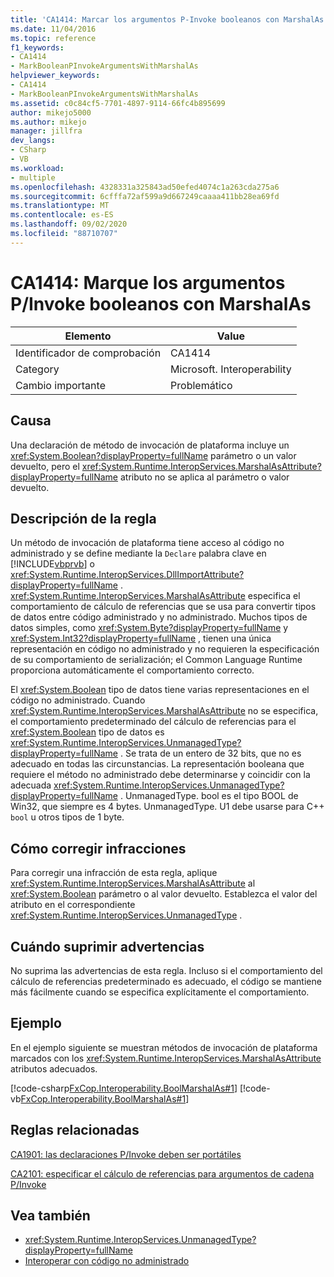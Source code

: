 ```yaml
---
title: 'CA1414: Marcar los argumentos P-Invoke booleanos con MarshalAs'
ms.date: 11/04/2016
ms.topic: reference
f1_keywords:
- CA1414
- MarkBooleanPInvokeArgumentsWithMarshalAs
helpviewer_keywords:
- CA1414
- MarkBooleanPInvokeArgumentsWithMarshalAs
ms.assetid: c0c84cf5-7701-4897-9114-66fc4b895699
author: mikejo5000
ms.author: mikejo
manager: jillfra
dev_langs:
- CSharp
- VB
ms.workload:
- multiple
ms.openlocfilehash: 4328331a325843ad50efed4074c1a263cda275a6
ms.sourcegitcommit: 6cfffa72af599a9d667249caaaa411bb28ea69fd
ms.translationtype: MT
ms.contentlocale: es-ES
ms.lasthandoff: 09/02/2020
ms.locfileid: "88710707"
---
```

# <a name="ca1414-mark-boolean-pinvoke-arguments-with-marshalas"></a>CA1414: Marque los argumentos P/Invoke booleanos con MarshalAs

|Elemento|Value|
|-|-|
|Identificador de comprobación|CA1414|
|Category|Microsoft. Interoperability|
|Cambio importante|Problemático|

## <a name="cause"></a>Causa
Una declaración de método de invocación de plataforma incluye un <xref:System.Boolean?displayProperty=fullName> parámetro o un valor devuelto, pero el <xref:System.Runtime.InteropServices.MarshalAsAttribute?displayProperty=fullName> atributo no se aplica al parámetro o valor devuelto.

## <a name="rule-description"></a>Descripción de la regla
Un método de invocación de plataforma tiene acceso al código no administrado y se define mediante la `Declare` palabra clave en [!INCLUDE[vbprvb](../code-quality/includes/vbprvb_md.md)] o <xref:System.Runtime.InteropServices.DllImportAttribute?displayProperty=fullName> . <xref:System.Runtime.InteropServices.MarshalAsAttribute> especifica el comportamiento de cálculo de referencias que se usa para convertir tipos de datos entre código administrado y no administrado. Muchos tipos de datos simples, como <xref:System.Byte?displayProperty=fullName> y <xref:System.Int32?displayProperty=fullName> , tienen una única representación en código no administrado y no requieren la especificación de su comportamiento de serialización; el Common Language Runtime proporciona automáticamente el comportamiento correcto.

El <xref:System.Boolean> tipo de datos tiene varias representaciones en el código no administrado. Cuando <xref:System.Runtime.InteropServices.MarshalAsAttribute> no se especifica, el comportamiento predeterminado del cálculo de referencias para el <xref:System.Boolean> tipo de datos es <xref:System.Runtime.InteropServices.UnmanagedType?displayProperty=fullName> . Se trata de un entero de 32 bits, que no es adecuado en todas las circunstancias. La representación booleana que requiere el método no administrado debe determinarse y coincidir con la adecuada <xref:System.Runtime.InteropServices.UnmanagedType?displayProperty=fullName> . UnmanagedType. bool es el tipo BOOL de Win32, que siempre es 4 bytes. UnmanagedType. U1 debe usarse para C++ `bool` u otros tipos de 1 byte.

## <a name="how-to-fix-violations"></a>Cómo corregir infracciones
Para corregir una infracción de esta regla, aplique <xref:System.Runtime.InteropServices.MarshalAsAttribute> al <xref:System.Boolean> parámetro o al valor devuelto. Establezca el valor del atributo en el correspondiente <xref:System.Runtime.InteropServices.UnmanagedType> .

## <a name="when-to-suppress-warnings"></a>Cuándo suprimir advertencias
No suprima las advertencias de esta regla. Incluso si el comportamiento del cálculo de referencias predeterminado es adecuado, el código se mantiene más fácilmente cuando se especifica explícitamente el comportamiento.

## <a name="example"></a>Ejemplo

En el ejemplo siguiente se muestran métodos de invocación de plataforma marcados con los <xref:System.Runtime.InteropServices.MarshalAsAttribute> atributos adecuados.

[!code-csharp[FxCop.Interoperability.BoolMarshalAs#1](../code-quality/codesnippet/CSharp/ca1414-mark-boolean-p-invoke-arguments-with-marshalas_1.cs)]
[!code-vb[FxCop.Interoperability.BoolMarshalAs#1](../code-quality/codesnippet/VisualBasic/ca1414-mark-boolean-p-invoke-arguments-with-marshalas_1.vb)]

## <a name="related-rules"></a>Reglas relacionadas
[CA1901: las declaraciones P/Invoke deben ser portátiles](../code-quality/ca1901.md)

[CA2101: especificar el cálculo de referencias para argumentos de cadena P/Invoke](../code-quality/ca2101.md)

## <a name="see-also"></a>Vea también

- <xref:System.Runtime.InteropServices.UnmanagedType?displayProperty=fullName>
- [Interoperar con código no administrado](/dotnet/framework/interop/index)
